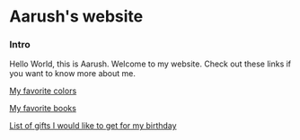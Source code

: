 # Aarush's website


### Intro

Hello World, this is Aarush.
Welcome to my website.
Check out these links if you want to know more about me.

[My favorite colors](favoclrs.md)

[My favorite books](iwanttoread.md)

[List of gifts I would like to get for my birthday](b-daygifts.md)

